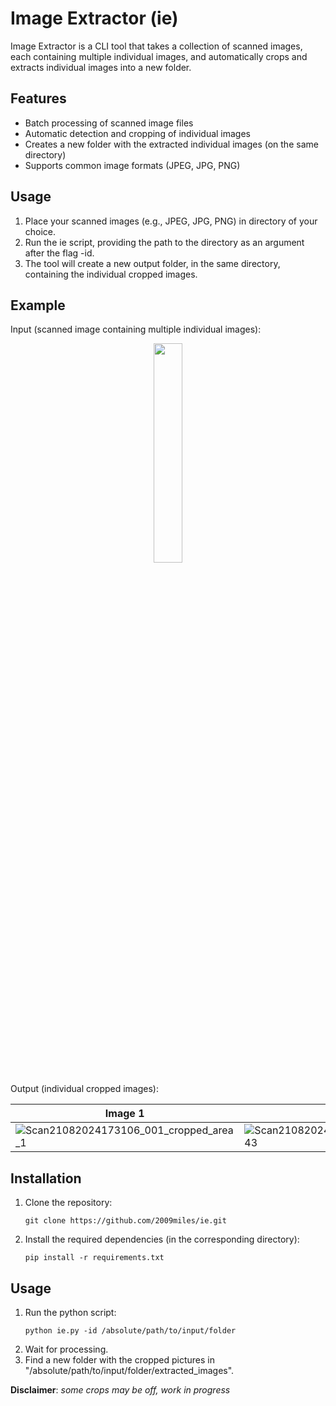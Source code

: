 # Image Extractor (ie)

Image Extractor is a CLI tool that takes a collection of scanned images, each containing multiple individual images, and automatically crops and extracts individual images into a new folder.

## Features

- Batch processing of scanned image files
- Automatic detection and cropping of individual images
- Creates a new folder with the extracted individual images (on the same directory)
- Supports common image formats (JPEG, JPG, PNG)

## Usage

1. Place your scanned images (e.g., JPEG, JPG, PNG) in directory of your choice.
2. Run the ie script, providing the path to the directory as an argument after the flag -id.
3. The tool will create a new output folder, in the same directory, containing the individual cropped images.

## Example

Input (scanned image containing multiple individual images):

<p align="center">
   <img src="https://github.com/user-attachments/assets/27c7fd9b-93c8-4311-87fe-082dfe64d178" width=30%>
</p>

Output (individual cropped images):

| Image 1 | Image 2 | Image 3 | Image 4 |
| ------- | ------- | ------- | ------- |
| ![Scan21082024173106_001_cropped_area_1](https://github.com/user-attachments/assets/72bb975b-227b-4b0c-84d5-4393d90bd941) | ![Scan21082024173106_001_cropped_area_43](https://github.com/user-attachments/assets/1f12e801-0b18-4d85-816a-bba5979a125c) | ![Scan21082024173106_001_cropped_area_179](https://github.com/user-attachments/assets/f967c2e2-3f9a-4d02-b138-210d7e04f8a2) | ![Scan21082024173106_001_cropped_area_180](https://github.com/user-attachments/assets/a0e5e630-da25-4e48-9e4b-4653d1f1ccb6) |

## Installation

1. Clone the repository:
   ```
   git clone https://github.com/2009miles/ie.git
   ```
2. Install the required dependencies (in the corresponding directory):
   ```
   pip install -r requirements.txt
   ```

## Usage

1. Run the python script:
    ```
    python ie.py -id /absolute/path/to/input/folder
    ```
2. Wait for processing.
3. Find a new folder with the cropped pictures in "/absolute/path/to/input/folder/extracted_images".

**Disclaimer**: *some crops may be off, work in progress*
